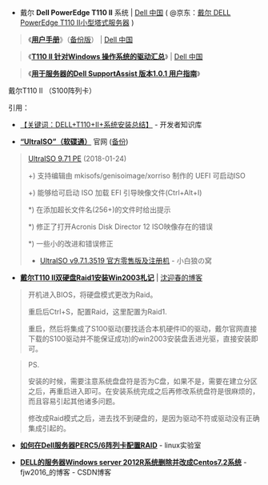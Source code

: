 
- 戴尔 **Dell PowerEdge T110 II** 系统 | [Dell 中国](https://downloads.dell.com/) 
( @京东：[戴尔 DELL PowerEdge T110 II小型塔式服务器](https://item.jd.com/1220804.html) )

> 《[**用户手册**](https://downloads.dell.com/manuals/all-products/esuprt_ser_stor_net/esuprt_poweredge/poweredge-t110-2_owner%27s%20manual_zh-cn.pdf)》（[备份版](https://taoste.github.io/Hello-World/Technical%20File(PDF)/Dell/poweredge-t110-2_owner's%20manual_zh-cn.pdf)） | [Dell 中国](https://downloads.dell.com/) 

> 《[**T110 II 针对Windows 操作系统的驱动汇总**](https://www.dell.com/support/article/cn/zh/cnbsd1/sln289431/t110-ii-%E9%92%88%E5%AF%B9windows-%E6%93%8D%E4%BD%9C%E7%B3%BB%E7%BB%9F%E7%9A%84%E9%A9%B1%E5%8A%A8%E6%B1%87%E6%80%BB?lang=zh)》 | [Dell 中国](https://downloads.dell.com/) 

> 《[**用于服务器的Dell SupportAssist 版本1.0.1 用户指南**](https://topics-cdn.dell.com/pdf/dell-suppasst-srvrs-v1.0.1_Users-Guide_zh-cn.pdf)》

戴尔T110 II （S100阵列卡）

引用：
- [【关键词：DELL+T110+II+系统安装总结】](http://www.itdaan.com/keywords/DELL+T110+II+%E7%B3%BB%E7%BB%9F%E5%AE%89%E8%A3%85%E6%80%BB%E7%BB%93.html) - 开发者知识库

- [**“UltraISO”（软碟通）**](https://cn.ezbsystems.com/) 官网 ([备份](https://github.com/taoste/Hello-World/tree/master/Tools/ultraiso%E5%85%89%E7%9B%98%E5%88%BB%E5%BD%95))

>  [UltraISO 9.71 PE](http://cn.ezbsystems.com/ultraiso/download.htm) (2018-01-24)  	　 	
> 
> 
> +) 支持编辑由 mkisofs/genisoimage/xorriso 制作的 UEFI 可启动ISO
> 
> +) 能够给可启动 ISO 加载 EFI 引导映像文件(Ctrl+Alt+I)
> 
> *) 在添加超长文件名(256+)的文件时给出提示
> 
> *) 修正了打开Acronis Disk Director 12 ISO映像存在的错误
> 
> *) 一些小的改进和错误修正
> 
> - [UltraISO v9.7.1.3519 官方零售版及注册机](https://whitewolf.space/ultraiso-key/) - 小白狼の窝

- [**戴尔T110 II双硬盘Raid1安装Win2003札记**](http://www.shenyingchun.cn/2013/11/30/戴尔t110-ii双硬盘raid1安装win2003札记/) | [沈迎春的博客](http://www.shenyingchun.cn/)

>   开机进入BIOS，将硬盘模式更改为Raid。
>   
>   重启后Ctrl+S，配置Raid，这里配置为Raid1.
>   
>   重启，然后将集成了S100驱动(要找适合本机硬件ID的驱动，戴尔官网直接下载的S100驱动并不能保证成功)的win2003安装盘丢进光驱，直接安装即可。
   
>   PS.
>   
>   安装的时候，需要注意系统盘盘符是否为C盘，如果不是，需要在建立分区之后，再重启进入即可。在安装系统完成之后再修改系统盘符是很麻烦的，而且容易引起其他诸多问题。
>   
>   修改成Raid模式之后，进去找不到硬盘的，是因为驱动不符或驱动没有正确集成引起的。

- [**如何在Dell服务器PERC5/6阵列卡配置RAID**](https://idc.wanyunshuju.com/de/650.html) - linux实验室  

- [**DELL的服务器Windows server 2012R系统删除并改成Centos7.2系统**](https://blog.csdn.net/fjw2016_/article/details/79586375) - fjw2016_的博客 - CSDN博客


